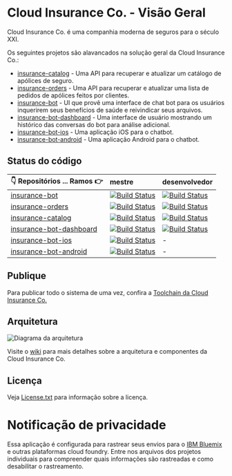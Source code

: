# Cloud Insurance Co. - Visão Geral

Cloud Insurance Co. é uma companhia moderna de seguros para o século XXI.

Os seguintes projetos são alavancados na solução geral da Cloud Insurance Co.:

* [insurance-catalog][catalog_github_url] - Uma API para recuperar e atualizar um catálogo de apólices de seguro.
* [insurance-orders][orders_github_url] - Uma API para recuperar e atualizar uma lista de pedidos de apólices feitos por clientes.
* [insurance-bot][bot_github_url] - UI que provê uma interface de chat bot para os usuários inquerirem seus benefícios de saúde e reivindicar seus arquivos.
* [insurance-bot-dashboard][dashboard_github_url] - Uma interface de usuário mostrando um histórico das conversas do bot para análise adicional.
* [insurance-bot-ios][ios_github_url] - Uma aplicação iOS para o chatbot.
* [insurance-bot-android][android_github_url] - Uma aplicação Android para o chatbot.

## Status do código

| :point_down: Repositórios ... Ramos :point_right: | mestre | desenvolvedor |
| --- | :--- | :--- |
| [insurance-bot][bot_github_url] | [![Build Status](https://travis-ci.org/IBM-Bluemix/insurance-bot.svg?branch=master)](https://travis-ci.org/IBM-Bluemix/insurance-bot) | [![Build Status](https://travis-ci.org/IBM-Bluemix/insurance-bot.svg?branch=dev)](https://travis-ci.org/IBM-Bluemix/insurance-bot) |
| [insurance-orders][orders_github_url] | [![Build Status](https://travis-ci.org/IBM-Bluemix/insurance-orders.svg?branch=master)](https://travis-ci.org/IBM-Bluemix/insurance-orders) | [![Build Status](https://travis-ci.org/IBM-Bluemix/insurance-orders.svg?branch=dev)](https://travis-ci.org/IBM-Bluemix/insurance-orders) |
| [insurance-catalog][catalog_github_url] | [![Build Status](https://travis-ci.org/IBM-Bluemix/insurance-catalog.svg?branch=master)](https://travis-ci.org/IBM-Bluemix/insurance-catalog) | [![Build Status](https://travis-ci.org/IBM-Bluemix/insurance-catalog.svg?branch=dev)](https://travis-ci.org/IBM-Bluemix/insurance-catalog) |
| [insurance-bot-dashboard][dashboard_github_url] | [![Build Status](https://travis-ci.org/IBM-Bluemix/insurance-bot-dashboard.svg?branch=master)](https://travis-ci.org/IBM-Bluemix/insurance-bot-dashboard) | [![Build Status](https://travis-ci.org/IBM-Bluemix/insurance-bot-dashboard.svg?branch=dev)](https://travis-ci.org/IBM-Bluemix/insurance-bot-dashboard) |
| [insurance-bot-ios][ios_github_url] | [![Build Status](https://travis-ci.org/IBM-Bluemix/insurance-bot-ios.svg?branch=master)](https://travis-ci.org/IBM-Bluemix/insurance-bot-ios) | - |
| [insurance-bot-android][android_github_url] | [![Build Status](https://travis-ci.org/IBM-Bluemix/insurance-bot-android.svg?branch=master)](https://travis-ci.org/IBM-Bluemix/insurance-bot-android) | - |

## Publique

Para publicar todo o sistema de uma vez, confira a [Toolchain da Cloud Insurance Co.][toolchain_github_url]

## Arquitetura

  ![Diagrama da arquitetura](architecture.png)

  Visite o [wiki](https://github.com/IBM-Bluemix/cloudco-insurance/wiki) para mais detalhes sobre a arquitetura e componentes da Cloud Insurance Co.

## Licença

Veja [License.txt](License.txt) para informação sobre a licença.

# Notificação de privacidade

Essa aplicação é configurada para rastrear seus envios para o [IBM Bluemix](http://www.ibm.com/cloud-computing/bluemix/) e outras plataformas cloud foundry. Entre nos arquivos dos projetos individuais para compreender quais informações são rastreadas e como desabilitar o rastreamento.

[bot_github_url]: https://github.com/BluemixBrasil/insurance-bot
[orders_github_url]: https://github.com/BluemixBrasil/insurance-orders
[catalog_github_url]: https://github.com/BluemixBrasil/insurance-catalog
[dashboard_github_url]: https://github.com/BluemixBrasil/insurance-bot-dashboard
[ios_github_url]: https://github.com/BluemixBrasil/insurance-bot-ios
[android_github_url]: https://github.com/BluemixBrasil/insurance-bot-android
[toolchain_github_url]: https://github.com/BluemixBrasil/insurance-toolchain
